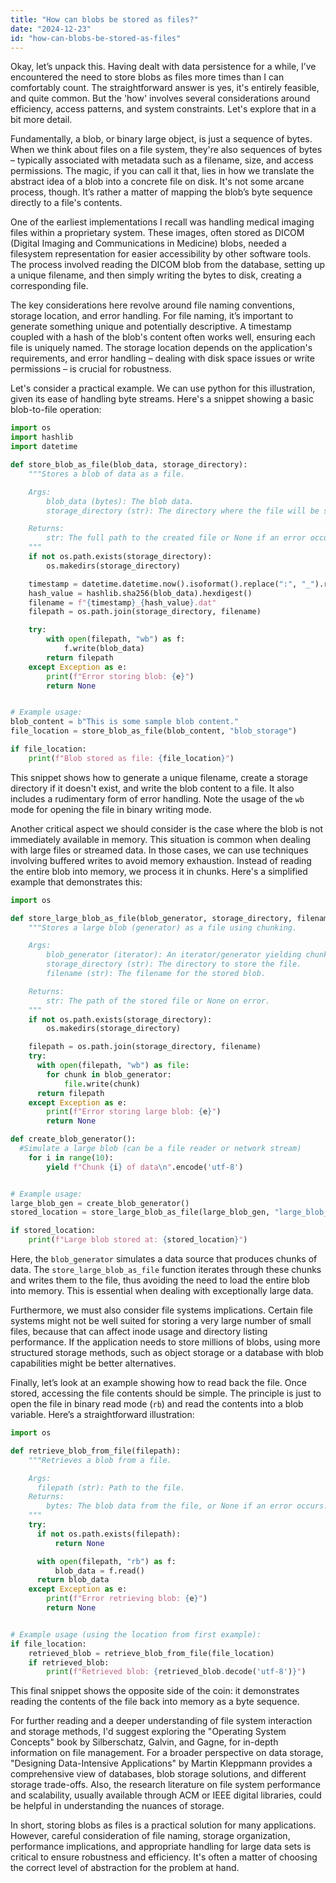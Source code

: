 ```yaml
---
title: "How can blobs be stored as files?"
date: "2024-12-23"
id: "how-can-blobs-be-stored-as-files"
---
```


Okay, let’s unpack this. Having dealt with data persistence for a while, I’ve encountered the need to store blobs as files more times than I can comfortably count. The straightforward answer is yes, it's entirely feasible, and quite common. But the 'how' involves several considerations around efficiency, access patterns, and system constraints. Let's explore that in a bit more detail.

Fundamentally, a blob, or binary large object, is just a sequence of bytes. When we think about files on a file system, they're also sequences of bytes – typically associated with metadata such as a filename, size, and access permissions. The magic, if you can call it that, lies in how we translate the abstract idea of a blob into a concrete file on disk. It's not some arcane process, though. It’s rather a matter of mapping the blob’s byte sequence directly to a file's contents.

One of the earliest implementations I recall was handling medical imaging files within a proprietary system. These images, often stored as DICOM (Digital Imaging and Communications in Medicine) blobs, needed a filesystem representation for easier accessibility by other software tools. The process involved reading the DICOM blob from the database, setting up a unique filename, and then simply writing the bytes to disk, creating a corresponding file.

The key considerations here revolve around file naming conventions, storage location, and error handling. For file naming, it’s important to generate something unique and potentially descriptive. A timestamp coupled with a hash of the blob's content often works well, ensuring each file is uniquely named. The storage location depends on the application's requirements, and error handling – dealing with disk space issues or write permissions – is crucial for robustness.

Let's consider a practical example. We can use python for this illustration, given its ease of handling byte streams. Here's a snippet showing a basic blob-to-file operation:

```python
import os
import hashlib
import datetime

def store_blob_as_file(blob_data, storage_directory):
    """Stores a blob of data as a file.

    Args:
        blob_data (bytes): The blob data.
        storage_directory (str): The directory where the file will be stored.

    Returns:
        str: The full path to the created file or None if an error occurs.
    """
    if not os.path.exists(storage_directory):
        os.makedirs(storage_directory)

    timestamp = datetime.datetime.now().isoformat().replace(":", "_").replace(".", "_")
    hash_value = hashlib.sha256(blob_data).hexdigest()
    filename = f"{timestamp}_{hash_value}.dat"
    filepath = os.path.join(storage_directory, filename)

    try:
        with open(filepath, "wb") as f:
            f.write(blob_data)
        return filepath
    except Exception as e:
        print(f"Error storing blob: {e}")
        return None


# Example usage:
blob_content = b"This is some sample blob content."
file_location = store_blob_as_file(blob_content, "blob_storage")

if file_location:
    print(f"Blob stored as file: {file_location}")

```

This snippet shows how to generate a unique filename, create a storage directory if it doesn't exist, and write the blob content to a file. It also includes a rudimentary form of error handling. Note the usage of the `wb` mode for opening the file in binary writing mode.

Another critical aspect we should consider is the case where the blob is not immediately available in memory. This situation is common when dealing with large files or streamed data. In those cases, we can use techniques involving buffered writes to avoid memory exhaustion. Instead of reading the entire blob into memory, we process it in chunks. Here's a simplified example that demonstrates this:

```python
import os

def store_large_blob_as_file(blob_generator, storage_directory, filename):
    """Stores a large blob (generator) as a file using chunking.

    Args:
        blob_generator (iterator): An iterator/generator yielding chunks of byte data.
        storage_directory (str): The directory to store the file.
        filename (str): The filename for the stored blob.

    Returns:
        str: The path of the stored file or None on error.
    """
    if not os.path.exists(storage_directory):
        os.makedirs(storage_directory)

    filepath = os.path.join(storage_directory, filename)
    try:
      with open(filepath, "wb") as file:
        for chunk in blob_generator:
            file.write(chunk)
      return filepath
    except Exception as e:
        print(f"Error storing large blob: {e}")
        return None

def create_blob_generator():
  #Simulate a large blob (can be a file reader or network stream)
    for i in range(10):
        yield f"Chunk {i} of data\n".encode('utf-8')


# Example usage:
large_blob_gen = create_blob_generator()
stored_location = store_large_blob_as_file(large_blob_gen, "large_blob_storage", "large_blob.txt")

if stored_location:
    print(f"Large blob stored at: {stored_location}")
```

Here, the `blob_generator` simulates a data source that produces chunks of data. The `store_large_blob_as_file` function iterates through these chunks and writes them to the file, thus avoiding the need to load the entire blob into memory. This is essential when dealing with exceptionally large data.

Furthermore, we must also consider file systems implications. Certain file systems might not be well suited for storing a very large number of small files, because that can affect inode usage and directory listing performance. If the application needs to store millions of blobs, using more structured storage methods, such as object storage or a database with blob capabilities might be better alternatives.

Finally, let’s look at an example showing how to read back the file. Once stored, accessing the file contents should be simple. The principle is just to open the file in binary read mode (`rb`) and read the contents into a blob variable. Here’s a straightforward illustration:

```python
import os

def retrieve_blob_from_file(filepath):
    """Retrieves a blob from a file.

    Args:
      filepath (str): Path to the file.
    Returns:
        bytes: The blob data from the file, or None if an error occurs.
    """
    try:
      if not os.path.exists(filepath):
          return None

      with open(filepath, "rb") as f:
          blob_data = f.read()
      return blob_data
    except Exception as e:
        print(f"Error retrieving blob: {e}")
        return None


# Example usage (using the location from first example):
if file_location:
    retrieved_blob = retrieve_blob_from_file(file_location)
    if retrieved_blob:
        print(f"Retrieved blob: {retrieved_blob.decode('utf-8')}")

```

This final snippet shows the opposite side of the coin: it demonstrates reading the contents of the file back into memory as a byte sequence.

For further reading and a deeper understanding of file system interaction and storage methods, I'd suggest exploring the "Operating System Concepts" book by Silberschatz, Galvin, and Gagne, for in-depth information on file management. For a broader perspective on data storage, "Designing Data-Intensive Applications" by Martin Kleppmann provides a comprehensive view of databases, blob storage solutions, and different storage trade-offs. Also, the research literature on file system performance and scalability, usually available through ACM or IEEE digital libraries, could be helpful in understanding the nuances of storage.

In short, storing blobs as files is a practical solution for many applications. However, careful consideration of file naming, storage organization, performance implications, and appropriate handling for large data sets is critical to ensure robustness and efficiency. It's often a matter of choosing the correct level of abstraction for the problem at hand.
